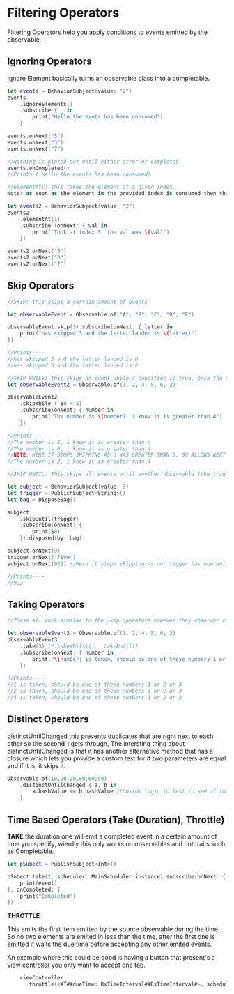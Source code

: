# Filtering Operators

Filtering Operators help you apply conditions to events emitted by the observable.

## Ignoring Operators

Ignore Element basically turns an observable class into a completable.

```swift
let events = BehaviorSubject(value: "2")
events
    .ignoreElements()
    .subscribe { _ in
        print("Hello the evnts has been consumed")
    }

events.onNext("5")
events.onNext("3")
events.onNext("7")

//Nothing is pinted out until either error or completed.
events.onCompleted()
//Prints ( Hello the events has been consumed)
```

```swift
//elementAt() this takes the element at a given index.
Note: as soon as the element in the provided index is consumed then that subscription is completed.

let events2 = BehaviorSubject(value: "2")
events2
    .elementAt(1)
    .subscribe (onNext: { val in
        print("Took at index 3, the val was \(val)")
    })

events2.onNext("5")
events2.onNext("3")
events2.onNext("7")
```

## Skip Operators

```swift
//SKIP: this skips a certain amount of events

let observableEvent = Observable.of("A", "B", "C", "D", "E")

observableEvent.skip(3).subscribe(onNext: { letter in
    print("has skipped 3 and the letter landed is \(letter)")
})

//Prints----
//has skipped 3 and the letter landed is D
//has skipped 3 and the letter landed is E
```

```swift
//SKIP WHILE: this skips an event while a condition is true, once the condition is done it stops skipping.
let observableEvent2 = Observable.of(1, 2, 4, 5, 6, 2)

observableEvent2
    .skipWhile { $0 < 5}
    .subscribe(onNext: { number in
        print("The number is \(number), i know it is greater than 4")
    })

//Prints----
//The number is 5, i know it is greater than 4
//The number is 6, i know it is greater than 4
//NOTE: HERE IT STOPS SKIPPING AS 6 WAS GREATER THAN 5, SO ALLOWS NEXT 2 IN, AS 6 HAS BROKEN THE SKIP WHILE.
//The number is 2, i know it is greater than 4 
```

```swift
//SKIP UNTIL: This skips all events until another observable (the trigger) has emitted an event.

let subject = BehaviorSubject(value: 3)
let trigger = PublishSubject<String>()
let bag = DisposeBag()

subject
    .skipUntil(trigger)
    .subscribe(onNext: {
        print($0)
    }).disposed(by: bag)

subject.onNext(9)
trigger.onNext("five")
subject.onNext(922) //Here it stops skipping as our tigger has now emitted an observable.

//Prints----
//922
```

## Taking Operators

```swift
//These all work similar to the skip operators however they observer consumes the event instead of skipping.

let observableEvent3 = Observable.of(1, 2, 4, 5, 6, 2)
observableEvent3
    .take(3) //.takeWhilst(), .takeUntil()
    .subscribe(onNext: { number in
        print("\(number) is taken, should be one of these numbers 1 or 2 or 3")
    })

//Prints----
//1 is taken, should be one of these numbers 1 or 2 or 3
//2 is taken, should be one of these numbers 1 or 2 or 3
//4 is taken, should be one of these numbers 1 or 2 or 3
```

## Distinct Operators

distinctUntilChanged this prevents duplicates that are right next to each other so the second 1 gets through, The intersting thing about distinctUntilChanged is that it has another alternative method that has a closure which lets you provide a custom test for if two parameters are equal and if it is, it skips it.

```swift
Observable.of(10,20,20,60,60,90)
    .distinctUntilChanged { a, b in
        a.hashValue == b.hashValue //Custom logic to test to see if two parameters are equal.
    }
```

## Time Based Operators (Take (Duration), Throttle)

**TAKE** the duration one will emit a completed event in a certain amount of time you specify, wierdly this only works on observables and not traits such as Completable.

```swift
let pSubect = PublishSubject<Int>()

pSubect.take(2, scheduler: MainScheduler.instance).subscribe(onNext: { event in
    print(event)
}, onCompleted: {
    print("Completed")
})
```

**THROTTLE**

This emits the first item emitted by the source observable during the time. So no two elements are emited in less than the time, after the first one is emitted it waits the due time before accepting any other emited events.

An example where this could be good is having a button that present's a view controller you only want to accept one tap.

```swift
    viewController
      .throttle(<#T##dueTime: RxTimeInterval##RxTimeInterval#>, scheduler: <#T##SchedulerType#>)
```

